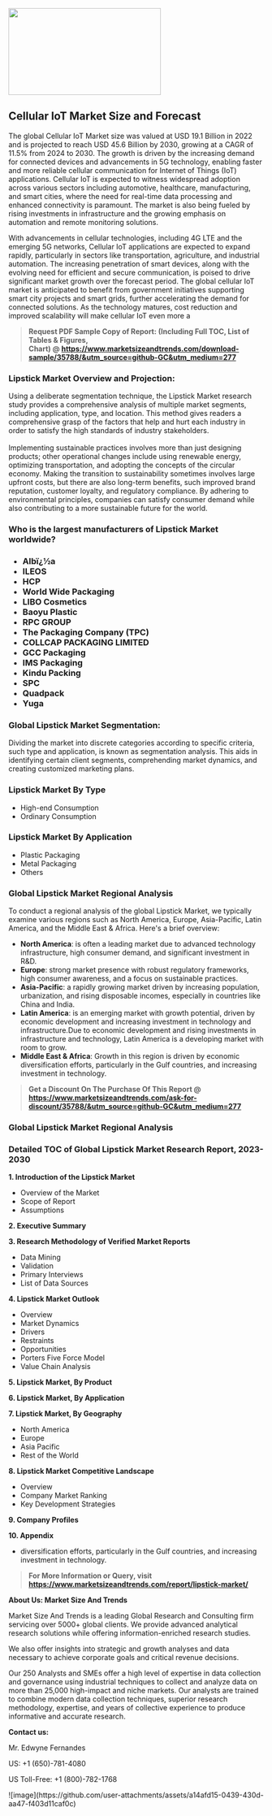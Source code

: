 <p><img class="alignnone size-medium wp-image-20088" src="https://ffe5etoiles.com/wp-content/uploads/2024/12/MST1-300x171.png" alt="" width="300" height="171" /></p><h2>Cellular IoT Market Size and Forecast</h2><p>The global Cellular IoT Market size was valued at USD 19.1 Billion in 2022 and is projected to reach USD 45.6 Billion by 2030, growing at a CAGR of 11.5% from 2024 to 2030. The growth is driven by the increasing demand for connected devices and advancements in 5G technology, enabling faster and more reliable cellular communication for Internet of Things (IoT) applications. Cellular IoT is expected to witness widespread adoption across various sectors including automotive, healthcare, manufacturing, and smart cities, where the need for real-time data processing and enhanced connectivity is paramount. The market is also being fueled by rising investments in infrastructure and the growing emphasis on automation and remote monitoring solutions.</p><p>With advancements in cellular technologies, including 4G LTE and the emerging 5G networks, Cellular IoT applications are expected to expand rapidly, particularly in sectors like transportation, agriculture, and industrial automation. The increasing penetration of smart devices, along with the evolving need for efficient and secure communication, is poised to drive significant market growth over the forecast period. The global cellular IoT market is anticipated to benefit from government initiatives supporting smart city projects and smart grids, further accelerating the demand for connected solutions. As the technology matures, cost reduction and improved scalability will make cellular IoT even more a</p><blockquote id="" class=""><strong>Request PDF Sample Copy of Report: (Including Full TOC, List of Tables &amp; Figures, Chart)&nbsp;@&nbsp;<strong><a href="https://www.marketsizeandtrends.com/download-sample/35788/&utm_source=github-GC&utm_medium=277" target="_blank">https://www.marketsizeandtrends.com/download-sample/35788/&utm_source=github-GC&utm_medium=277</a></strong></strong></blockquote><h3 id="" class="">Lipstick Market&nbsp;Overview and Projection:</h3><p id="" class="">Using a deliberate segmentation technique, the Lipstick Market research study provides a comprehensive analysis of multiple market segments, including application, type, and location. This method gives readers a comprehensive grasp of the factors that help and hurt each industry in order to satisfy the high standards of industry stakeholders. <br /> <br />Implementing sustainable practices involves more than just designing products; other operational changes include using renewable energy, optimizing transportation, and adopting the concepts of the circular economy. Making the transition to sustainability sometimes involves large upfront costs, but there are also long-term benefits, such improved brand reputation, customer loyalty, and regulatory compliance. By adhering to environmental principles, companies can satisfy consumer demand while also contributing to a more sustainable future for the world.</p><h3 id="" class="">Who is the largest manufacturers of&nbsp;Lipstick Market worldwide?</h3><h3 class=""><p><ul><li>Albï¿½a </li><li> ILEOS </li><li> HCP </li><li> World Wide Packaging </li><li> LIBO Cosmetics </li><li> Baoyu Plastic </li><li> RPC GROUP </li><li> The Packaging Company (TPC) </li><li> COLLCAP PACKAGING LIMITED </li><li> GCC Packaging </li><li> IMS Packaging </li><li> Kindu Packing </li><li> SPC </li><li> Quadpack </li><li> Yuga</li></ul></p></h3><h3 id="" class="">Global&nbsp;Lipstick Market Segmentation:</h3><p id="" class="">Dividing the market into discrete categories according to specific criteria, such type and application, is known as segmentation analysis. This aids in identifying certain client segments, comprehending market dynamics, and creating customized marketing plans.</p><h3 id="" class="">Lipstick Market&nbsp;By Type</h3><p><p><ul><li>High-end Consumption</li><li> Ordinary Consumption</p></li></ul></p></p><h3 id="" class="">Lipstick Market&nbsp;By Application</h3><p class=""><p><ul><li>Plastic Packaging</li><li> Metal Packaging</li><li> Others</li></ul></p></p><h3 id="" class="">Global Lipstick Market Regional Analysis</h3><p id="" class="">To conduct a regional analysis of the global Lipstick Market, we typically examine various regions such as North America, Europe, Asia-Pacific, Latin America, and the Middle East &amp; Africa. Here's a brief overview:</p><ul><li><strong>North America</strong>: is often a leading market due to advanced technology infrastructure, high consumer demand, and significant investment in R&amp;D.</li><li><strong>Europe</strong>: strong market presence with robust regulatory frameworks, high consumer awareness, and a focus on sustainable practices.</li><li><strong>Asia-Pacific</strong>: a rapidly growing market driven by increasing population, urbanization, and rising disposable incomes, especially in countries like China and India.</li><li><strong>Latin America</strong>: is an emerging market with growth potential, driven by economic development and increasing investment in technology and infrastructure.Due to economic development and rising investments in infrastructure and technology, Latin America is a developing market with room to grow.</li><li><strong>Middle East &amp; Africa</strong>: Growth in this region is driven by economic diversification efforts, particularly in the Gulf countries, and increasing investment in technology.</li></ul><blockquote id="" class=""><strong>Get a Discount On The Purchase Of This Report @ <strong><a href="https://www.marketsizeandtrends.com/ask-for-discount/35788/&utm_source=github-GC&utm_medium=277" target="_blank">https://www.marketsizeandtrends.com/ask-for-discount/35788/&utm_source=github-GC&utm_medium=277</a></strong></strong></blockquote><h3 id="" class="">Global Lipstick Market Regional Analysis</h3><h3 id="" class="">Detailed TOC of Global Lipstick Market Research Report, 2023-2030</h3><p id="" class=""><strong>1. Introduction of the Lipstick Market</strong></p><ul><li>Overview of the Market</li><li>Scope of Report</li><li>Assumptions</li></ul><p id="" class=""><strong>2. Executive Summary</strong></p><p id="" class=""><strong>3. Research Methodology of Verified Market Reports</strong></p><ul><li>Data Mining</li><li>Validation</li><li>Primary Interviews</li><li>List of Data Sources</li></ul><p id="" class=""><strong>4. Lipstick Market Outlook</strong></p><ul><li>Overview</li><li>Market Dynamics</li><li>Drivers</li><li>Restraints</li><li>Opportunities</li><li>Porters Five Force Model</li><li>Value Chain Analysis</li></ul><p id="" class=""><strong>5. Lipstick Market, By Product</strong></p><p id="" class=""><strong>6. Lipstick Market, By Application</strong></p><p id="" class=""><strong>7. Lipstick Market, By Geography</strong></p><ul><li>North America</li><li>Europe</li><li>Asia Pacific</li><li>Rest of the World</li></ul><p id="" class=""><strong>8. Lipstick Market Competitive Landscape</strong></p><ul><li>Overview</li><li>Company Market Ranking</li><li>Key Development Strategies</li></ul><p id="" class=""><strong>9. Company Profiles</strong></p><p id="" class=""><strong>10. Appendix</strong></p><ul><li>diversification efforts, particularly in the Gulf countries, and increasing investment in technology.</li></ul><blockquote id="" class=""><strong>For More Information or Query, visit <strong><strong><a href="https://www.marketsizeandtrends.com/report/lipstick-market/" target="_blank">https://www.marketsizeandtrends.com/report/lipstick-market/</a></strong></strong></strong></blockquote><p id="" class=""><strong>About Us: Market Size And Trends</strong></p><p id="" class="">Market Size And Trends is a leading Global Research and Consulting firm servicing over 5000+ global clients. We provide advanced analytical research solutions while offering information-enriched research studies.</p><p id="" class="">We also offer insights into strategic and growth analyses and data necessary to achieve corporate goals and critical revenue decisions.</p><p id="" class="">Our 250 Analysts and SMEs offer a high level of expertise in data collection and governance using industrial techniques to collect and analyze data on more than 25,000 high-impact and niche markets. Our analysts are trained to combine modern data collection techniques, superior research methodology, expertise, and years of collective experience to produce informative and accurate research.</p><p id="" class=""><strong>Contact us:</strong></p><p id="" class="">Mr. Edwyne Fernandes</p><p id="" class="">US: +1 (650)-781-4080</p><p id="" class="">US Toll-Free: +1 (800)-782-1768</p>
![image](https://github.com/user-attachments/assets/a14afd15-0439-430d-aa47-f403d11caf0c)
